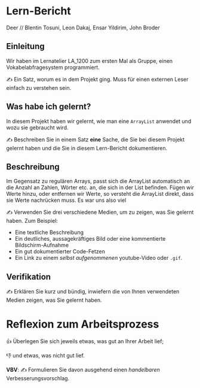 # Lern-Bericht
Deer // Blentin Tosuni, Leon Dakaj, Ensar Yildirim, John Broder

## Einleitung

Wir haben im Lernatelier LA_1200 zum ersten Mal als Gruppe, einen Vokabelabfragesystem programmiert.

✍️ Ein Satz, worum es in dem Projekt ging. Muss für einen externen Leser einfach zu verstehen sein.

## Was habe ich gelernt?

In diesem Projekt haben wir gelernt, wie man eine ```ArrayList``` anwendet und wozu sie gebraucht wird.

✍️ Beschreiben Sie in einem Satz **eine** Sache, die Sie bei diesem Projekt gelernt haben und die Sie in diesem Lern-Bericht dokumentieren.

## Beschreibung
Im Gegensatz zu regulären Arrays, passt sich die ArrayList automatisch an die Anzahl an Zahlen, Wörter etc. an, die sich in der List befinden. Fügen wir Werte hinzu, oder entfernen wir Werte, so versteht die ArrayList direkt, dass sie Werte nachrücken muss. Es war uns also viel 





✍️ Verwenden Sie drei verschiedene Medien, um zu zeigen, was Sie gelernt haben. Zum Beispiel:

* Eine textliche Beschreibung
* Ein deutliches, aussagekräftiges Bild oder eine kommentierte Bildschirm-Aufnahme
* Ein gut dokumentierter Code-Fetzen
* Ein Link zu einem *selbst aufgenommenen* youtube-Video oder `.gif`.

## Verifikation

✍️ Erklären Sie kurz und bündig, inwiefern die von Ihnen verwendeten Medien zeigen, was Sie gelernt haben.

# Reflexion zum Arbeitsprozess

👍 Überlegen Sie sich jeweils etwas, was gut an Ihrer Arbeit lief; 

👎 und etwas, was nicht gut lief.

**VBV**: ✍️ Formulieren Sie davon ausgehend einen *handelbaren* Verbesserungsvorschlag.
